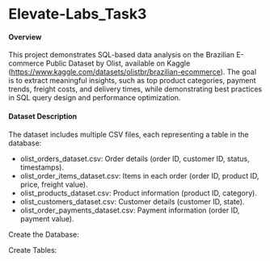 # Elevate-Labs_Task3

#### Overview

This project demonstrates SQL-based data analysis on the Brazilian E-commerce Public Dataset by Olist, available on Kaggle (https://www.kaggle.com/datasets/olistbr/brazilian-ecommerce).
The goal is to extract meaningful insights, such as top product categories, payment trends, freight costs, and delivery times, while demonstrating best practices in SQL query design and performance optimization.

#### Dataset Description

The dataset includes multiple CSV files, each representing a table in the database:

* olist_orders_dataset.csv: Order details (order ID, customer ID, status, timestamps).
* olist_order_items_dataset.csv: Items in each order (order ID, product ID, price, freight value).
* olist_products_dataset.csv: Product information (product ID, category).
* olist_customers_dataset.csv: Customer details (customer ID, state).
* olist_order_payments_dataset.csv: Payment information (order ID, payment value).

Create the Database:

Create Tables:


